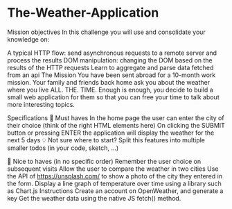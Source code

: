 # The-Weather-Application

Mission objectives
In this challenge you will use and consolidate your knowledge on:

A typical HTTP flow: send asynchronous requests to a remote server and process the results
DOM manipulation: changing the DOM based on the results of the HTTP requests
Learn to aggregate and parse data fetched from an api
The Mission
You have been sent abroad for a 10-month work mission. Your family and friends back home ask you about the weather where you live ALL. THE. TIME.
Enough is enough, you decide to build a small web application for them so that you can free your time to talk about more interesting topics.

Specifications
🌱 Must haves
In the home page the user can enter the city of their choice (think of the right HTML elements here)
On clicking the SUBMIT button or pressing ENTER the application will display the weather for the next 5 days
💡 Not sure where to start? Split this features into multiple smaller todos (in your code, sketch, ...)

🌼 Nice to haves (in no specific order)
Remember the user choice on subsequent visits
Allow the user to compare the weather in two cities
Use the API of https://unsplash.com/ to show a photo of the city they entered in the form.
Display a line graph of temperature over time using a library such as Chart.js
Instructions
Create an account on OpenWeather, and generate a key
Get the weather data using the native JS fetch() method.
